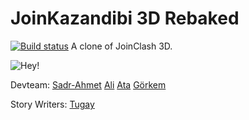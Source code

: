 # JoinKazandibi 3D Rebaked
[![Build status](https://ci.appveyor.com/api/projects/status/taxlhrrlf3co07e1/branch/develop?svg=true)](https://kapkic.com) 
A clone of JoinClash 3D.

![Hey!](https://gitlab.com/OperationKazandibi/kazandibi-gf/JoinClash3DRemastered/-/raw/master/Anim.gif)

Devteam:
[Sadr-Ahmet](https://gitlab.com/kapkic)
[Ali](https://gitlab.com/mungui)
[Ata](https://gitlab.com/ImperfectTortoise)
[Görkem](https://gitlab.com/gorkemkaleli)

Story Writers:
[Tugay](https://www.youtube.com/watch?v=civuoU_NE38)

